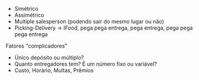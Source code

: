 - Simétrico
- Assimétrico
- Multiple salesperson (podendo sair do mesmo lugar ou não)
- Picking-Delivery -> IFood, pega pega entrega, pega entrega, pega pega pega entrega

Fatores "complicadores"
- Único depósito ou múltiplo?
- Quanto entregadores tem? É um número fixo ou variável?
- Custo, Horário, Multas, Prêmios
